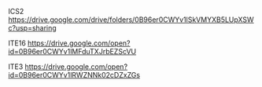 ICS2
https://drive.google.com/drive/folders/0B96er0CWYv1lSkVMYXB5LUpXSWc?usp=sharing

ITE16
https://drive.google.com/open?id=0B96er0CWYv1lMFduTXJrbEZScVU

ITE3
https://drive.google.com/open?id=0B96er0CWYv1lRWZNNk02cDZxZGs